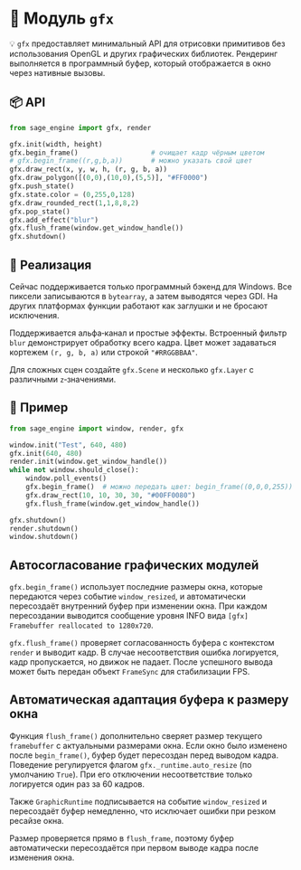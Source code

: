 # 📘 Модуль `gfx`

💡 `gfx` предоставляет минимальный API для отрисовки примитивов без использования OpenGL и других графических библиотек. Рендеринг выполняется в программный буфер, который отображается в окно через нативные вызовы.

## 📦 API

```python
from sage_engine import gfx, render

gfx.init(width, height)
gfx.begin_frame()                  # очищает кадр чёрным цветом
# gfx.begin_frame((r,g,b,a))       # можно указать свой цвет
gfx.draw_rect(x, y, w, h, (r, g, b, a))
gfx.draw_polygon([(0,0),(10,0),(5,5)], "#FF0000")
gfx.push_state()
gfx.state.color = (0,255,0,128)
gfx.draw_rounded_rect(1,1,8,8,2)
gfx.pop_state()
gfx.add_effect("blur")
gfx.flush_frame(window.get_window_handle())
gfx.shutdown()
```

## 🔹 Реализация

Сейчас поддерживается только программный бэкенд для Windows. Все пиксели записываются в `bytearray`, а затем выводятся через GDI. На других платформах функции работают как заглушки и не бросают исключения.

Поддерживается альфа‑канал и простые эффекты. Встроенный фильтр `blur` демонстрирует обработку всего кадра. Цвет может задаваться кортежем `(r, g, b, a)` или строкой `"#RRGGBBAA"`.

Для сложных сцен создайте `gfx.Scene` и несколько `gfx.Layer` с различными `z`‑значениями.

## 🔹 Пример

```python
from sage_engine import window, render, gfx

window.init("Test", 640, 480)
gfx.init(640, 480)
render.init(window.get_window_handle())
while not window.should_close():
    window.poll_events()
    gfx.begin_frame()  # можно передать цвет: begin_frame((0,0,0,255))
    gfx.draw_rect(10, 10, 30, 30, "#00FF0080")
    gfx.flush_frame(window.get_window_handle())

gfx.shutdown()
render.shutdown()
window.shutdown()
```

## Автосогласование графических модулей

`gfx.begin_frame()` использует последние размеры окна, которые передаются через
событие `window_resized`, и автоматически пересоздаёт внутренний буфер при
изменении окна. При каждом
пересоздании выводится сообщение уровня INFO вида
`[gfx] Framebuffer reallocated to 1280x720`.

`gfx.flush_frame()` проверяет согласованность буфера с контекстом `render` и
выводит кадр. В случае несоответствия ошибка логируется, кадр пропускается, но
движок не падает. После успешного вывода может быть передан объект `FrameSync`
для стабилизации FPS.

## Автоматическая адаптация буфера к размеру окна

Функция `flush_frame()` дополнительно сверяет размер текущего `framebuffer` с
актуальными размерами окна. Если окно было изменено после `begin_frame()`, буфер
будет пересоздан перед выводом кадра. Поведение регулируется флагом
`gfx._runtime.auto_resize` (по умолчанию `True`). При его отключении несоответствие
только логируется один раз за 60 кадров.

Также `GraphicRuntime` подписывается на событие `window_resized` и пересоздаёт
буфер немедленно, что исключает ошибки при резком ресайзе окна.

Размер проверяется прямо в `flush_frame`, поэтому буфер
автоматически пересоздаётся при первом выводе кадра после изменения окна.
